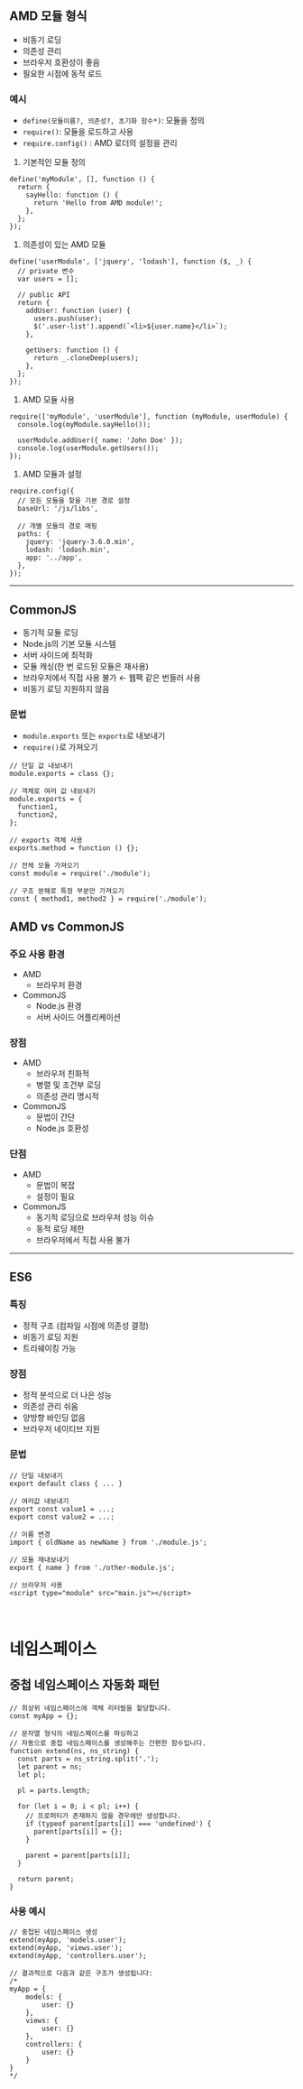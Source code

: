 ## AMD 모듈 형식

- 비동기 로딩
- 의존성 관리
- 브라우저 호환성이 좋음
- 필요한 시점에 동적 로드

### 예시

- `define(모듈이름?, 의존성?, 초기화 함수*)`: 모듈을 정의
- `require()`: 모듈을 로드하고 사용
- `require.config()` : AMD 로더의 설정을 관리

1. 기본적인 모듈 정의

```tsx
define('myModule', [], function () {
  return {
    sayHello: function () {
      return 'Hello from AMD module!';
    },
  };
});
```

1. 의존성이 있는 AMD 모듈

```tsx
define('userModule', ['jquery', 'lodash'], function ($, _) {
  // private 변수
  var users = [];

  // public API
  return {
    addUser: function (user) {
      users.push(user);
      $('.user-list').append(`<li>${user.name}</li>`);
    },

    getUsers: function () {
      return _.cloneDeep(users);
    },
  };
});
```

1. AMD 모듈 사용

```tsx
require(['myModule', 'userModule'], function (myModule, userModule) {
  console.log(myModule.sayHello());

  userModule.addUser({ name: 'John Doe' });
  console.log(userModule.getUsers());
});
```

1. AMD 모듈과 설정

```tsx
require.config({
  // 모든 모듈을 찾을 기본 경로 설정
  baseUrl: '/js/libs',

  // 개별 모듈의 경로 매핑
  paths: {
    jquery: 'jquery-3.6.0.min',
    lodash: 'lodash.min',
    app: '../app',
  },
});
```

---

## CommonJS

- 동기적 모듈 로딩
- Node.js의 기본 모듈 시스템
- 서버 사이드에 최적화
- 모듈 캐싱(한 번 로드된 모듈은 재사용)
- 브라우저에서 직접 사용 불가 ← 웹팩 같은 번들러 사용
- 비동기 로딩 지원하지 않음

### 문법

- `module.exports` 또는 `exports`로 내보내기
- `require()`로 가져오기

```tsx
// 단일 값 내보내기
module.exports = class {};

// 객체로 여러 값 내보내기
module.exports = {
  function1,
  function2,
};

// exports 객체 사용
exports.method = function () {};
```

```tsx
// 전체 모듈 가져오기
const module = require('./module');

// 구조 분해로 특정 부분만 가져오기
const { method1, method2 } = require('./module');
```

## AMD vs CommonJS

### 주요 사용 환경

- AMD
  - 브라우저 환경
- CommonJS
  - Node.js 환경
  - 서버 사이드 어플리케이션

### 장점

- AMD
  - 브라우저 친화적
  - 병렬 및 조건부 로딩
  - 의존성 관리 명시적
- CommonJS
  - 문법이 간단
  - Node.js 호환성

### 단점

- AMD
  - 문법이 복잡
  - 설정이 필요
- CommonJS
  - 동기적 로딩으로 브라우저 성능 이슈
  - 동적 로딩 제한
  - 브라우저에서 직접 사용 불가

---

## ES6

### 특징

- 정적 구조 (컴파일 시점에 의존성 결정)
- 비동기 로딩 지원
- 트리쉐이킹 가능

### 장점

- 정적 분석으로 더 나은 성능
- 의존성 관리 쉬움
- 양방향 바인딩 없음
- 브라우저 네이티브 지원

### 문법

```tsx
// 단일 내보내기
export default class { ... }

// 여러값 내보내기
export const value1 = ...;
export const value2 = ...;

// 이름 변경
import { oldName as newName } from './module.js';

// 모듈 재내보내기
export { name } from './other-module.js';

// 브라우저 사용
<script type="module" src="main.js"></script>
```

<br/>

# 네임스페이스

## 중첩 네임스페이스 자동화 패턴

```tsx
// 최상위 네임스페이스에 객체 리터럴을 할당합니다.
const myApp = {};

// 문자열 형식의 네임스페이스를 파싱하고
// 자동으로 중첩 네임스페이스를 생성해주는 간편한 함수입니다.
function extend(ns, ns_string) {
  const parts = ns_string.split('.');
  let parent = ns;
  let pl;

  pl = parts.length;

  for (let i = 0; i < pl; i++) {
    // 프로퍼티가 존재하지 않을 경우에만 생성합니다.
    if (typeof parent[parts[i]] === 'undefined') {
      parent[parts[i]] = {};
    }

    parent = parent[parts[i]];
  }

  return parent;
}
```

### 사용 예시

```tsx
// 중첩된 네임스페이스 생성
extend(myApp, 'models.user');
extend(myApp, 'views.user');
extend(myApp, 'controllers.user');

// 결과적으로 다음과 같은 구조가 생성됩니다:
/*
myApp = {
    models: {
        user: {}
    },
    views: {
        user: {}
    },
    controllers: {
        user: {}
    }
}
*/
```
